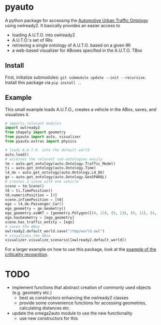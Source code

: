 # pyauto

A python package for accessing the [Automotive Urban Traffic Ontology](https://github.com/lu-w/auto/) using owlready2.
It basically provides an easier access to
- loading A.U.T.O. into owlready2
- A.U.T.O.'s set of IRIs
- retrieving a single ontology of A.U.T.O. based on a given IRI
- a web-based visualizer for ABoxes specified in the A.U.T.O. TBox

## Install

First, initialize submodules: `git submodule update --init --recursive`.
Install this package via `pip install .`.

## Example

This small example loads A.U.T.O., creates a vehicle in the ABox, saves, and visualizes it.

```python
# imports relevant modules
import owlready2
from shapely import geometry
from pyauto import auto, visualizer
from pyauto.extras import physics

# loads A.U.T.O. into the default world
auto.load()
# accesses the relevant sub-ontologies easily
tm = auto.get_ontology(auto.Ontology.Traffic_Model)
ti = auto.get_ontology(auto.Ontology.Time)
l4_de = auto.get_ontology(auto.Ontology.L4_DE)
ge = auto.get_ontology(auto.Ontology.GeoSPARQL)
# creates a scene with one vehicle
scene = tm.Scene()
t0 = ti.TimePosition()
t0.numericPosition = [0]
scene.inTimePosition = [t0]
ego = l4_de.Passenger_Car()
ego_geometry = ge.Geometry()
ego_geometry.asWKT = [geometry.Polygon([(4, 23), (9, 23), (9, 21), (4, 21), (4, 23)]).wkt]
ego.hasGeometry = [ego_geometry]
scene.has_traffic_entity = [ego]
# saves the ABox
owlready2.default_world.save("/tmp/world.owl")
# visualizes the ABox
visualizer.visualize_scenario([owlready2.default_world])
```

For a larger example on how to use this package, look at the [example of the criticality recognition](https://github.com/lu-w/criticality-recognition/blob/main/inputs/example_fuc_2_3.py).

# TODO
- implement functions that abstract creation of commonly used objects (e.g. geometry etc.)
  - best as constructors enhancing the owlready2 classes
  - provide some convenience functions for accessing geometries, calculating distances etc.
- update the omega2auto module to use the new functionality
  - use new constructors for this